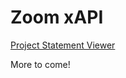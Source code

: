 # Zoom xAPI

[Project Statement Viewer](https://xapicohort.com/zoom-xapi/adl-statement-viewer)

More to come!

